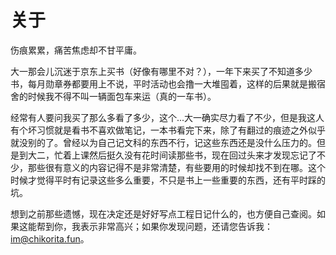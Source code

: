 # 关于

伤痕累累，痛苦焦虑却不甘平庸。

大一那会儿沉迷于京东上买书（好像有哪里不对？），一年下来买了不知道多少书，每月勋章券都要用上不说，平时活动也会撸一大堆囤着，这样的后果就是搬宿舍的时候我不得不叫一辆面包车来运（真的一车书）。

经常有人要问我买了那么多看了多少，这个...大一确实尽力看了不少，但是我这人有个坏习惯就是看书不喜欢做笔记，一本书看完下来，除了有翻过的痕迹之外似乎就没别的了。曾经以为自己记文科的东西不行，记这些东西还是没什么压力的。但是到大二，忙着上课然后挺久没有花时间读那些书，现在回过头来才发现忘记了不少，那些很有意义的内容记得不是非常清楚，有些要用的时候却找不到在哪。这个时候才觉得平时有记录这些多么重要，不只是书上一些重要的东西，还有平时踩的坑。

想到之前那些遗憾，现在决定还是好好写点工程日记什么的，也方便自己查阅。如果这能帮到你，我表示非常高兴；如果你发现问题，还请您告诉我：[im@chikorita.fun](mailto:im@chikorita.fun)。
